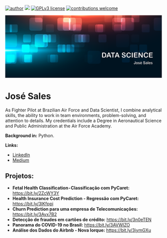 [![author](https://img.shields.io/badge/author-JoséSales-red.svg)](https://www.linkedin.com/in/jos%C3%A9-sales-7aa596218/) [![](https://img.shields.io/badge/python-3.7+-blue.svg)](https://www.python.org/downloads/release/python-365/) [![GPLv3 license](https://img.shields.io/badge/License-GPLv3-blue.svg)](http://perso.crans.org/besson/LICENSE.html) [![contributions welcome](https://img.shields.io/badge/contributions-welcome-brightgreen.svg?style=flat)](https://github.com/Salesjdsj/Data_science/issues)

<p align="center">
  <img src="logods.png" >
</p>

# José Sales

As Fighter Pilot at Brazilian Air Force and Data Scientist, I combine analytical skills, the ability to work in team environments, problem-solving, and attention to details. My credentials include a Degree in Aeronautical Science and Public Administration at the Air Force Academy.

**Background in:** Python.

**Links:**
* [LinkedIn](https://www.linkedin.com/in/jos%C3%A9-sales-7aa596218/)
* [Medium](https://medium.com/@josesalesjdsj)


## Projetos:
* **Fetal Health Classification - Classificação com PyCaret:** https://bit.ly/2ZcWY3Y
* **Health Insurance Cost Prediction - Regressão com PyCaret:** https://bit.ly/3lKfppi
* **Churn Prediction para uma empresa de Telecomunicações:** https://bit.ly/3Ayx7B2
* **Detecção de fraudes em cartões de crédito:** https://bit.ly/3n0eTEN
* **Panorama do COVID-19 no Brasil:** https://bit.ly/3AVWlZO
* **Análise dos Dados do Airbnb - Nova Iorque:** https://bit.ly/3iymGXu
